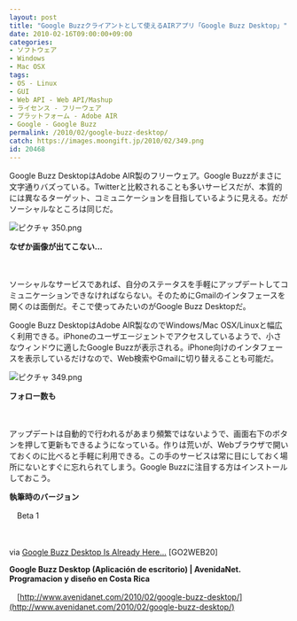 ```yaml
---
layout: post
title: "Google Buzzクライアントとして使えるAIRアプリ「Google Buzz Desktop」"
date: 2010-02-16T09:00:00+09:00
categories:
- ソフトウェア
- Windows
- Mac OSX
tags: 
- OS - Linux
- GUI
- Web API - Web API/Mashup
- ライセンス - フリーウェア
- プラットフォーム - Adobe AIR
- Google - Google Buzz
permalink: /2010/02/google-buzz-desktop/
catch: https://images.moongift.jp/2010/02/349.png
id: 20468
---
```

Google Buzz DesktopはAdobe AIR製のフリーウェア。Google Buzzがまさに文字通りバズっている。Twitterと比較されることも多いサービスだが、本質的には異なるターゲット、コミュニケーションを目指しているように見える。だがソーシャルなところは同じだ。

  

![ピクチャ 350.png](https://images.moongift.jp/2010/02/350.png)  
  
**なぜか画像が出てこない…**

  

　

  

ソーシャルなサービスであれば、自分のステータスを手軽にアップデートしてコミュニケーションできなければならない。そのためにGmailのインタフェースを開くのは面倒だ。そこで使ってみたいのがGoogle Buzz Desktopだ。

  
<!--more-->

Google Buzz DesktopはAdobe AIR製なのでWindows/Mac OSX/Linuxと幅広く利用できる。iPhoneのユーザエージェントでアクセスしているようで、小さなウィンドウに適したGoogle Buzzが表示される。iPhone向けのインタフェースを表示しているだけなので、Web検索やGmailに切り替えることも可能だ。

  

![ピクチャ 349.png](https://images.moongift.jp/2010/02/349.png)  
  
**フォロー数も**

  

　

  

アップデートは自動的で行われるがあまり頻繁ではないようで、画面右下のボタンを押して更新もできるようになっている。作りは荒いが、Webブラウザで開いておくのに比べると手軽に利用できる。この手のサービスは常に目にしておく場所にないとすぐに忘れられてしまう。Google Buzzに注目する方はインストールしておこう。

  

**執筆時のバージョン**  
  
　Beta 1

  

　

  

via [Google Buzz Desktop Is Already Here...](http://blog.go2web20.net/2010/02/google-buzz-desktop-is-already-here.html) [GO2WEB20]

  

**Google Buzz Desktop (Aplicación de escritorio) | AvenidaNet. Programacion y diseño en Costa Rica**  
  
　[http://www.avenidanet.com/2010/02/google-buzz-desktop/](http://www.avenidanet.com/2010/02/google-buzz-desktop/)

  
